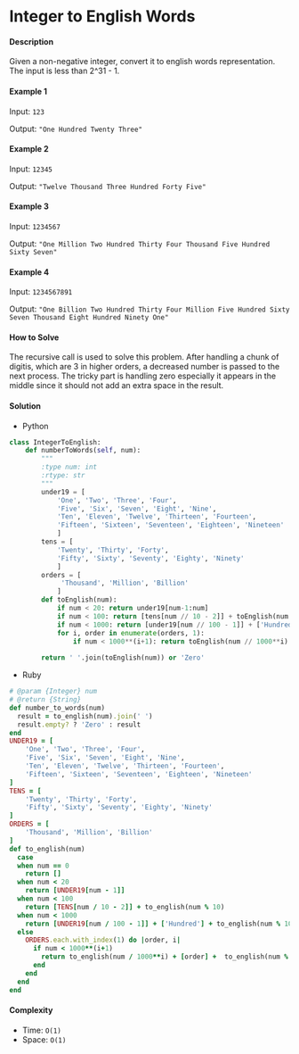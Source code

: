 # Integer to English Words

#### Description

Given a non-negative integer, convert it to english words representation. The input is less than 2^31 - 1.

#### Example 1
Input: `123`

Output: `"One Hundred Twenty Three"`

#### Example 2
Input: `12345`

Output: `"Twelve Thousand Three Hundred Forty Five"`

#### Example 3
Input: `1234567`

Output: `"One Million Two Hundred Thirty Four Thousand Five Hundred Sixty Seven"`

#### Example 4
Input: `1234567891`

Output: `"One Billion Two Hundred Thirty Four Million Five Hundred Sixty Seven Thousand Eight Hundred Ninety One"`

#### How to Solve

The recursive call is used to solve this problem. After handling a chunk of digitis, which are 3 in higher orders, a decreased number is passed to the next process. The tricky part is handling zero especially it appears in the middle since it should not add an extra space in the result.

#### Solution
- Python

```python
class IntegerToEnglish:
    def numberToWords(self, num):
        """
        :type num: int
        :rtype: str
        """
        under19 = [
            'One', 'Two', 'Three', 'Four',
            'Five', 'Six', 'Seven', 'Eight', 'Nine', 
            'Ten', 'Eleven', 'Twelve', 'Thirteen', 'Fourteen',
            'Fifteen', 'Sixteen', 'Seventeen', 'Eighteen', 'Nineteen'
            ]
        tens = [
            'Twenty', 'Thirty', 'Forty',
            'Fifty', 'Sixty', 'Seventy', 'Eighty', 'Ninety'
            ]
        orders = [
             'Thousand', 'Million', 'Billion'
            ]
        def toEnglish(num):
            if num < 20: return under19[num-1:num]
            if num < 100: return [tens[num // 10 - 2]] + toEnglish(num % 10)
            if num < 1000: return [under19[num // 100 - 1]] + ['Hundred'] + toEnglish(num % 100)
            for i, order in enumerate(orders, 1):
                if num < 1000**(i+1): return toEnglish(num // 1000**i) + [order] + toEnglish(num % 1000**i)
        
        return ' '.join(toEnglish(num)) or 'Zero'
```

- Ruby

```ruby
# @param {Integer} num
# @return {String}
def number_to_words(num)
  result = to_english(num).join(' ')
  result.empty? ? 'Zero' : result
end
UNDER19 = [
    'One', 'Two', 'Three', 'Four',
    'Five', 'Six', 'Seven', 'Eight', 'Nine',
    'Ten', 'Eleven', 'Twelve', 'Thirteen', 'Fourteen',
    'Fifteen', 'Sixteen', 'Seventeen', 'Eighteen', 'Nineteen'
]
TENS = [
    'Twenty', 'Thirty', 'Forty',
    'Fifty', 'Sixty', 'Seventy', 'Eighty', 'Ninety'
]
ORDERS = [
    'Thousand', 'Million', 'Billion'
]
def to_english(num)
  case
  when num == 0
    return []
  when num < 20
    return [UNDER19[num - 1]]
  when num < 100
    return [TENS[num / 10 - 2]] + to_english(num % 10)
  when num < 1000
    return [UNDER19[num / 100 - 1]] + ['Hundred'] + to_english(num % 100)
  else
    ORDERS.each.with_index(1) do |order, i|
      if num < 1000**(i+1)
        return to_english(num / 1000**i) + [order] +  to_english(num % 1000
      end
    end
  end
end
```

#### Complexity
- Time: `O(1)`
- Space: `O(1)`